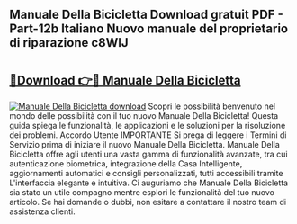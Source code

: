 ## Manuale Della Bicicletta Download gratuit PDF - Part-12b Italiano Nuovo manuale del proprietario di riparazione c8WlJ

# <h2><a href="http://dfcfnb.blite.top/?on=Manuale+Della+Bicicletta">🔗Download 👉🔴 Manuale Della Bicicletta</a></h2>

[![Manuale Della Bicicletta download](https://i.imgur.com/lujVjoI.png)](http://dfcfnb.blite.top/?on=Manuale+Della+Bicicletta)
Scopri le possibilità benvenuto nel mondo delle possibilità con il tuo nuovo Manuale Della Bicicletta! Questa guida spiega le funzionalità, le applicazioni e le soluzioni per la risoluzione dei problemi. Accordo Utente IMPORTANTE Si prega di leggere i Termini di Servizio prima di iniziare il nuovo Manuale Della Bicicletta. Manuale Della Bicicletta offre agli utenti una vasta gamma di funzionalità avanzate, tra cui autenticazione biometrica, integrazione della Casa Intelligente, aggiornamenti automatici e consigli personalizzati, tutti accessibili tramite L'interfaccia elegante e intuitiva. Ci auguriamo che Manuale Della Bicicletta sia stato un utile compagno mentre esplori le funzionalità del tuo nuovo articolo. Se hai domande o dubbi, non esitare a contattare il nostro team di assistenza clienti.
